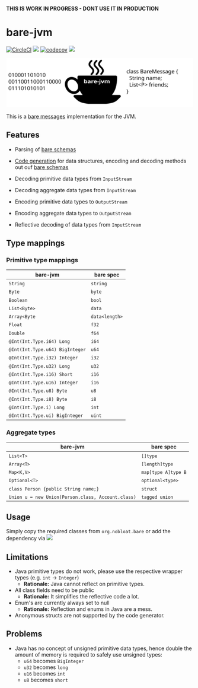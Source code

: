 **THIS IS WORK IN PROGRESS - DONT USE IT IN PRODUCTION**

# bare-jvm
[![CircleCI](https://circleci.com/gh/nobloat/bare-jvm.svg?style=svg)](https://circleci.com/gh/nobloat/bare-jvm)
[![](https://jitpack.io/v/nobloat/bare-jvm.svg)](https://jitpack.io/#nobloat/bare-jvm)
[![codecov](https://codecov.io/gh/nobloat/bare-jvm/branch/master/graph/badge.svg)](https://codecov.io/gh/nobloat/bare-jvm)
[![](https://tokei.rs/b1/github.com/nobloat/bare-jvm?category=code)](https://github.com/XAMPPRocky/tokei)

![bare-jvm-logo](logo.svg)

This is a [bare messages](https://baremessages.org/) implementation for the JVM.

## Features
- Parsing of [bare schemas](https://baremessages.org/)
- [Code generation](src/main/java/org/nobloat/bare/gen/CodeGenerator.java) for data structures, encoding and decoding methods out ouf [bare schemas](https://baremessages.org/) 

- Decoding primitive data types from `InputStream`
- Decoding aggregate data types from `InputStream`
- Encoding primitive data types to `OutputStream`
- Encoding aggregate data types to `OutputStream`

- Reflective decoding of data types from `InputStream`

## Type mappings

### Primitive type mappings

| bare-jvm                        | bare spec      |
|---------------------------------|----------------|
| `String`                        | `string`       |
| `Byte`                          | `byte`         |
| `Boolean`                       | `bool`         |
| `List<Byte>`                    | `data`         |
| `Array<Byte`                    | `data<length>` |
| `Float`                         | `f32`          |
| `Double`                        | `f64`          |
| `@Int(Int.Type.i64) Long`       | `i64`          |
| `@Int(Int.Type.u64) BigInteger` | `u64`          |
| `@Int(Int.Type.i32) Integer`    | `i32`          |
| `@Int(Int.Type.u32) Long`       | `u32`          |
| `@Int(Int.Type.i16) Short`      | `i16`          |
| `@Int(Int.Type.u16) Integer`     | `i16`          |
| `@Int(Int.Type.u8) Byte`         | `u8`           |
| `@Int(Int.Type.i8) Byte`         | `i8`           |
| `@Int(Int.Type.i) Long`         | `int`          |
| `@Int(Int.Type.ui) BigInteger`    | `uint`         |

### Aggregate types

| bare-jvm                        | bare spec      |
|---------------------------------|----------------|
| `List<T>`                        | `[]type`       |
| `Array<T>`                        | `[length]type`       |
| `Map<K,V>`                        | `map[type A]type B`       |
| `Optional<T>`                        | `optional<type>`       |
| `class Person {public String name;}`                        | `struct`       |
| `Union u = new Union(Person.class, Account.class)`                        | `tagged union`       |


## Usage

Simply copy the required classes from `org.nobloat.bare` or add the dependency via [![](https://jitpack.io/v/nobloat/bare-jvm.svg)](https://jitpack.io/#nobloat/bare-jvm)



## Limitations
- Java primitive types do not work, please use the respective wrapper types (e.g. `int` -> `Integer`)
    - **Rationale:** Java cannot reflect on primitive types.
- All class fields need to be public
    - **Rationale:** It simplifies the reflective code a lot.
- Enum's are currently always set to null
    - **Rationale:** Reflection and enums in Java are a mess.
- Anonymous structs are not supported by the code generator.

## Problems
- Java has no concept of unsigned primitive data types, hence double the amount of memory is required to safely use unsigned types:
    - `u64` becomes `BigInteger`
    - `u32` becomes `long`
    - `u16` becomes `int`
    - `u8` becomes `short`
    
